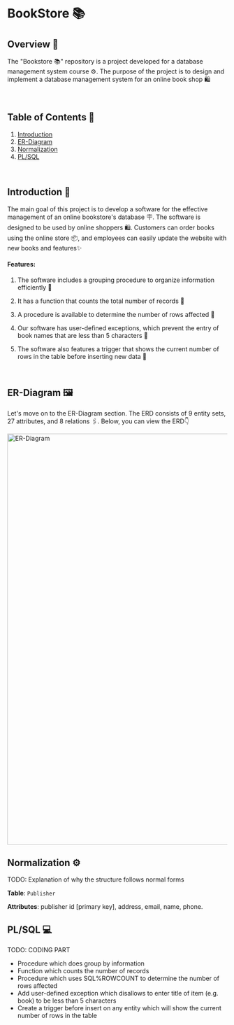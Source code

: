 # BookStore 📚

## Overview 📙

The "Bookstore 📚" repository is a project developed for a database management system course ⚙️. The purpose of the project is to design and implement a database management system for an online book shop 🛍️

<br>

## Table of Contents 📄
1. [Introduction](#intro)
2. [ER-Diagram](#erd)
3. [Normalization](#normalize)
4. [PL/SQL](#coding)

<br>
<a id="intro"></a>

## Introduction 📝

The main goal of this project is to develop a software for the effective management of an online bookstore's database 🪧. The software is designed to be used by online shoppers 🛍️. Customers can order books using the online store 📦, and employees can easily update the website with new books and features✨

#### Features:

1. The software includes a grouping procedure to organize information efficiently 👾

2. It has a function that counts the total number of records 🤖

3. A procedure is available to determine the number of rows affected 🔖

4. Our software has user-defined exceptions, which prevent the entry of book names that are less than 5 characters 👻
   
5. The software also features a trigger that shows the current number of rows in the table before inserting new data 📍

<br>
<a id="erd"></a>

## ER-Diagram 🖼

Let's move on to the ER-Diagram section. The ERD consists of 9 entity sets, 27 attributes, and 8 relations 🖇. Below, you can view the ERD👇

<img width="940" alt="ER-Diagram" src="https://user-images.githubusercontent.com/96326525/231097235-528b026c-7495-411d-b821-e236c0a6cca0.png">

<br>

<a id="normalize"></a>

## Normalization ⚙️

TODO: Explanation of why the structure follows normal forms

<b>Table</b>: <code>Publisher</code>

<b>Attributes</b>: publisher id [primary key], address, email, name, phone.

<a id="coding"></a>

## PL/SQL ‍💻

TODO: CODING PART
- Procedure which does group by information 
- Function which counts the number of records 
- Procedure which uses SQL%ROWCOUNT to determine the number of rows affected
- Add user-defined exception which disallows to enter title of item (e.g. book) to be less than 5 characters
- Create a trigger before insert on any entity which will show the current number of rows in the table
